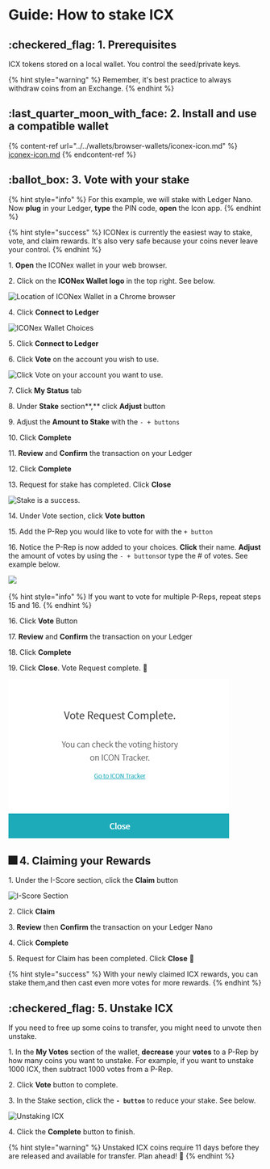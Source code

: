 # Guide: How to stake ICX

## :checkered\_flag: 1. Prerequisites

ICX tokens stored on a local wallet. You control the seed/private keys.&#x20;

{% hint style="warning" %}
Remember, it's best practice to always withdraw coins from an Exchange.
{% endhint %}

## :last\_quarter\_moon\_with\_face: 2. Install and use a compatible wallet

{% content-ref url="../../wallets/browser-wallets/iconex-icon.md" %}
[iconex-icon.md](../../wallets/browser-wallets/iconex-icon.md)
{% endcontent-ref %}

## :ballot\_box: 3. Vote with your stake

{% hint style="info" %}
For this example, we will stake with Ledger Nano. Now **plug** in your Ledger, **type** the PIN code, **open** the Icon app.
{% endhint %}

{% hint style="success" %}
ICONex is currently the easiest way to stake, vote, and claim rewards. It's also very safe because your coins never leave your control.
{% endhint %}

1\. **Open** the ICONex wallet in your web browser.

2\. Click on the **ICONex Wallet logo** in the top right. See below.

![Location of ICONex Wallet in a Chrome browser](../../.gitbook/assets/icx1.PNG)

4\. Click **Connect to Ledger**

![ICONex Wallet Choices](../../.gitbook/assets/icx2.PNG)

5\. Click **Connect to Ledger**

6\. Click **Vote** on the account you wish to use.

![Click Vote on your account you want to use.](../../.gitbook/assets/icx3.PNG)

7\. Click **My Status** tab

8\. Under **Stake** section**,** click **Adjust** button

9\. Adjust the **Amount to Stake** with the `- + buttons`

10\. Click **Complete**

11\. **Review** and **Confirm** the transaction on your Ledger

12\. Click **Complete**

13\. Request for stake has completed. Click **Close**

![Stake is a success.](../../.gitbook/assets/icx-stake-complete.png)

14\. Under Vote section, click **Vote button**

15\. Add the P-Rep you would like to vote for with the `+ button`

16\. Notice the P-Rep is now added to your choices. **Click** their name. **Adjust** the amount of votes by using the `- + buttons`or type the # of votes. See example below.

![](../../.gitbook/assets/icx-voting.png)

{% hint style="info" %}
&#x20;If you want to vote for multiple P-Reps, repeat steps 15 and 16.
{% endhint %}

16\. Click **Vote** Button

17\. **Review** and **Confirm** the transaction on your Ledger

18\. Click **Complete**

19\. Click **Close**. Vote Request complete. :tada:&#x20;

![When Voting is complete.](<../../.gitbook/assets/icx-vote complete.png>)

## :fireworks: 4. Claiming your Rewards

1\. Under the I-Score section, click the **Claim** button

![I-Score Section](../../.gitbook/assets/icx-score.png)

2\. Click **Claim**

3\. **Review** then **Confirm** the transaction on your Ledger Nano

4\. Click **Complete**

5\. Request for Claim has been completed. Click **Close** :tada:&#x20;

{% hint style="success" %}
With your newly claimed ICX rewards, you can stake them,and then cast even more votes for more rewards.
{% endhint %}

## :checkered\_flag: 5. Unstake ICX

If you need to free up some coins to transfer, you might need to unvote then unstake.

1\. In the **My Votes** section of the wallet, **decrease** your **votes** to a P-Rep by how many coins you want to unstake. For example, if you want to unstake 1000 ICX, then subtract 1000 votes from a P-Rep.

2\. Click **Vote** button to complete.

3\. In the Stake section, click the **`- button`** to reduce your stake. See below.

![Unstaking ICX](../../.gitbook/assets/icx-unstake.png)

4\. Click the **Complete** button to finish.

{% hint style="warning" %}
Unstaked ICX coins require 11 days before they are released and available for transfer. Plan ahead! :robot:&#x20;
{% endhint %}
